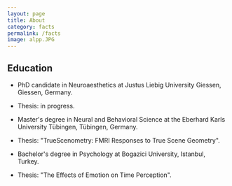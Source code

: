 ```yaml
---
layout: page
title: About
category: facts
permalink: /facts
image: alpp.JPG
---
```


## Education

* PhD candidate in Neuroaesthetics at Justus Liebig University Giessen, Giessen, Germany.<br>
* Thesis: in progress.<br>

* Master's degree in Neural and Behavioral Science at the Eberhard Karls University Tübingen, Tübingen, Germany.<br>
* Thesis: "TrueScenometry: FMRI Responses to True Scene Geometry".<br>

* Bachelor's degree in Psychology at Bogazici University, Istanbul, Turkey.<br>
* Thesis: "The Effects of Emotion on Time Perception".<br>
